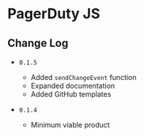 # PagerDuty JS

## Change Log

* `0.1.5`
  * Added `sendChangeEvent` function
  * Expanded documentation
  * Added GitHub templates

* `0.1.4`
  * Minimum viable product
